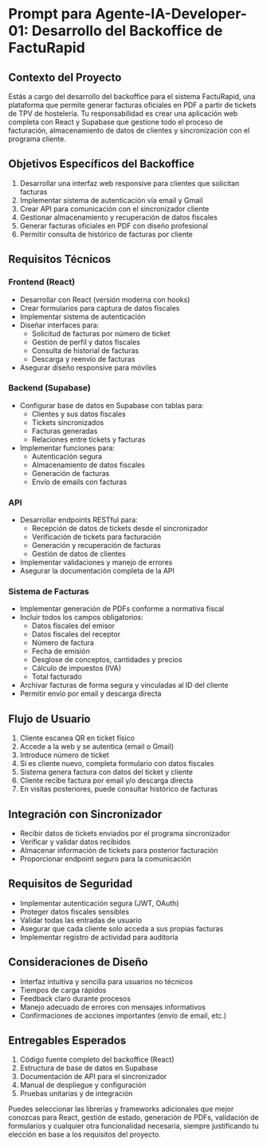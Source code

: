 # Prompt para Agente-IA-Developer-01: Desarrollo del Backoffice de FactuRapid

## Contexto del Proyecto
Estás a cargo del desarrollo del backoffice para el sistema FactuRapid, una plataforma que permite generar facturas oficiales en PDF a partir de tickets de TPV de hostelería. Tu responsabilidad es crear una aplicación web completa con React y Supabase que gestione todo el proceso de facturación, almacenamiento de datos de clientes y sincronización con el programa cliente.

## Objetivos Específicos del Backoffice
1. Desarrollar una interfaz web responsive para clientes que solicitan facturas
2. Implementar sistema de autenticación vía email y Gmail
3. Crear API para comunicación con el sincronizador cliente
4. Gestionar almacenamiento y recuperación de datos fiscales
5. Generar facturas oficiales en PDF con diseño profesional
6. Permitir consulta de histórico de facturas por cliente

## Requisitos Técnicos

### Frontend (React)
- Desarrollar con React (versión moderna con hooks)
- Crear formularios para captura de datos fiscales
- Implementar sistema de autenticación
- Diseñar interfaces para:
  - Solicitud de facturas por número de ticket
  - Gestión de perfil y datos fiscales
  - Consulta de historial de facturas
  - Descarga y reenvío de facturas
- Asegurar diseño responsive para móviles

### Backend (Supabase)
- Configurar base de datos en Supabase con tablas para:
  - Clientes y sus datos fiscales
  - Tickets sincronizados
  - Facturas generadas
  - Relaciones entre tickets y facturas
- Implementar funciones para:
  - Autenticación segura
  - Almacenamiento de datos fiscales
  - Generación de facturas
  - Envío de emails con facturas

### API
- Desarrollar endpoints RESTful para:
  - Recepción de datos de tickets desde el sincronizador
  - Verificación de tickets para facturación
  - Generación y recuperación de facturas
  - Gestión de datos de clientes
- Implementar validaciones y manejo de errores
- Asegurar la documentación completa de la API

### Sistema de Facturas
- Implementar generación de PDFs conforme a normativa fiscal
- Incluir todos los campos obligatorios:
  - Datos fiscales del emisor
  - Datos fiscales del receptor
  - Número de factura
  - Fecha de emisión
  - Desglose de conceptos, cantidades y precios
  - Cálculo de impuestos (IVA)
  - Total facturado
- Archivar facturas de forma segura y vinculadas al ID del cliente
- Permitir envío por email y descarga directa

## Flujo de Usuario
1. Cliente escanea QR en ticket físico
2. Accede a la web y se autentica (email o Gmail)
3. Introduce número de ticket
4. Si es cliente nuevo, completa formulario con datos fiscales
5. Sistema genera factura con datos del ticket y cliente
6. Cliente recibe factura por email y/o descarga directa
7. En visitas posteriores, puede consultar histórico de facturas

## Integración con Sincronizador
- Recibir datos de tickets enviados por el programa sincronizador
- Verificar y validar datos recibidos
- Almacenar información de tickets para posterior facturación
- Proporcionar endpoint seguro para la comunicación

## Requisitos de Seguridad
- Implementar autenticación segura (JWT, OAuth)
- Proteger datos fiscales sensibles
- Validar todas las entradas de usuario
- Asegurar que cada cliente solo acceda a sus propias facturas
- Implementar registro de actividad para auditoría

## Consideraciones de Diseño
- Interfaz intuitiva y sencilla para usuarios no técnicos
- Tiempos de carga rápidos
- Feedback claro durante procesos
- Manejo adecuado de errores con mensajes informativos
- Confirmaciones de acciones importantes (envío de email, etc.)

## Entregables Esperados
1. Código fuente completo del backoffice (React)
2. Estructura de base de datos en Supabase
3. Documentación de API para el sincronizador
4. Manual de despliegue y configuración
5. Pruebas unitarias y de integración

Puedes seleccionar las librerías y frameworks adicionales que mejor conozcas para React, gestión de estado, generación de PDFs, validación de formularios y cualquier otra funcionalidad necesaria, siempre justificando tu elección en base a los requisitos del proyecto.